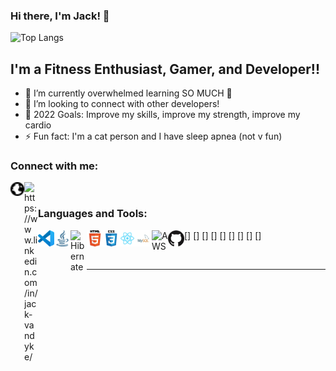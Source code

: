 ### Hi there, I'm Jack! 👋

![Top Langs](https://github-readme-stats.vercel.app/api/top-langs/?username=JackTVanDyke&layout=compact&hide=html)

## I'm a Fitness Enthusiast, Gamer, and Developer!!

- 🌱 I’m currently overwhelmed learning SO MUCH 🤣
- 👯 I’m looking to connect with other developers!
- 🥅 2022 Goals: Improve my skills, improve my strength, improve my cardio
- ⚡ Fun fact: I'm a cat person and I have sleep apnea (not v fun)

### Connect with me:

[<img align="left" alt="https://jacktvandyke.github.io/" width="22px" src="https://raw.githubusercontent.com/iconic/open-iconic/master/svg/globe.svg" />][website]
[<img align="left" alt="https://www.linkedin.com/in/jack-vandyke/" width="22px" src="https://cdn.jsdelivr.net/npm/simple-icons@v3/icons/linkedin.svg" />][linkedin]

<br />

### Languages and Tools:

[<img align="left" alt="Visual Studio Code" width="26px" src="https://raw.githubusercontent.com/github/explore/80688e429a7d4ef2fca1e82350fe8e3517d3494d/topics/visual-studio-code/visual-studio-code.png" />]
[<img align="left" alt="Java" width="26px" src="https://raw.githubusercontent.com/simple-icons/simple-icons/35dbc14178387cfd752cda140db5d483f36ad7d4/icons/java.svg" />]
[<img align="left" alt="Hibernate" width="26px" src="https://raw.githubusercontent.com/simple-icons/simple-icons/35dbc14178387cfd752cda140db5d483f36ad7d4/icons/hibernate.svg" />]
[<img align="left" alt="HTML5" width="26px" src="https://raw.githubusercontent.com/github/explore/80688e429a7d4ef2fca1e82350fe8e3517d3494d/topics/html/html.png" />]
[<img align="left" alt="CSS3" width="26px" src="https://raw.githubusercontent.com/github/explore/80688e429a7d4ef2fca1e82350fe8e3517d3494d/topics/css/css.png" />]
[<img align="left" alt="React" width="26px" src="https://raw.githubusercontent.com/github/explore/80688e429a7d4ef2fca1e82350fe8e3517d3494d/topics/react/react.png" />]
[<img align="left" alt="MySQL" width="26px" src="https://raw.githubusercontent.com/github/explore/80688e429a7d4ef2fca1e82350fe8e3517d3494d/topics/mysql/mysql.png" />]
[<img align="left" alt="AWS" width="26px" src="https://raw.githubusercontent.com/simple-icons/simple-icons/35dbc14178387cfd752cda140db5d483f36ad7d4/icons/amazonaws.svg" />]
[<img align="left" alt="GitHub" width="26px" src="https://raw.githubusercontent.com/github/explore/78df643247d429f6cc873026c0622819ad797942/topics/github/github.png" />]

<br />

---

[website]: https://jacktvandyke.github.io/
[linkedin]: https://www.linkedin.com/in/jack-vandyke/


